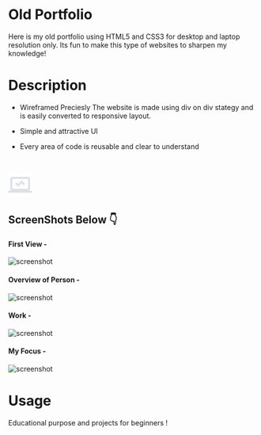 # Old Portfolio
Here is my old portfolio using  HTML5 and CSS3 for desktop and laptop resolution only. Its fun to make this type of websites to sharpen my knowledge!

# Description
- Wireframed Preciesly
  The website is made using div on div stategy and is easily converted to responsive layout.

- Simple and attractive UI

- Every area of code is reusable and clear to understand
<br>

![screenshot](https://github.com/deathook007/cli-boilerplates/blob/master/Image%20-%20quick%20use/usage.png)
## ScreenShots Below 👇

#### First View -

![screenshot](https://github.com/deathook007/Portfolio-html-css/blob/master/images/Deepak%20Bhatt%F0%9F%A4%96%20-FrontPage.png)

#### Overview of Person -

![screenshot](https://github.com/deathook007/Portfolio-html-css/blob/master/images/Deepak%20Bhatt%F0%9F%A4%96%20-Overview.png)

#### Work -

![screenshot](https://github.com/deathook007/Portfolio-html-css/blob/master/images/Deepak%20Bhatt%F0%9F%A4%96%20-Work.png)

####  My Focus -

![screenshot](https://github.com/deathook007/Portfolio-html-css/blob/master/images/Deepak%20Bhatt%F0%9F%A4%96%20-FocusOn.png)

# Usage 

Educational purpose and projects for beginners !
